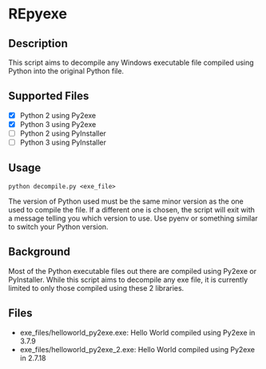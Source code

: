 # REpyexe

## Description

This script aims to decompile any Windows executable file compiled using Python into the original Python file.

## Supported Files

- [x] Python 2 using Py2exe
- [x] Python 3 using Py2exe
- [ ] Python 2 using PyInstaller
- [ ] Python 3 using PyInstaller 

## Usage

```
python decompile.py <exe_file>
```
The version of Python used must be the same minor version as the one used to compile the file. If a different one is chosen, the script will exit with a message telling you which version to use. Use pyenv or something similar to switch your Python version.

## Background

Most of the Python executable files out there are compiled using Py2exe or PyInstaller. While this script aims to decompile any exe file, it is currently limited to only those compiled using these 2 libraries.

## Files

- exe_files/helloworld_py2exe.exe: Hello World compiled using Py2exe in 3.7.9
- exe_files/helloworld_py2exe_2.exe: Hello World compiled using Py2exe in 2.7.18